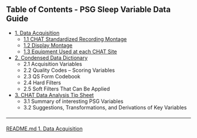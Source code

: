 ## Table of Contents - PSG Sleep Variable Data Guide

- [1. Data Acquisition](:pages_path:/psg-data-guide/10-data-aquisition.md)
  - [1.1 CHAT Standardized Recording Montage](:pages_path:/psg-data-guide/11-chat-standardized-recording-montage.md)
  - [1.2 Display Montage](:pages_path:/psg-data-guide/12-display-montage.md)
  - [1.3 Equipment Used at each CHAT Site](:pages_path:/psg-data-guide/13-equipment-used-at-each-chat-site.md)
- [2. Condensed Data Dictionary](:pages_path:/psg-data-guide/20-condensed-data-dictionary.md)
  - 2.1 Acquisition Variables
  - 2.2 Quality Codes – Scoring Variables
  - 2.3 QS Form Codebook
  - 2.4 Hard Filters
  - 2.5 Soft Filters That Can Be Applied
- [3. CHAT Data Analysis Tip Sheet](:pages_path:/psg-data-guide/30-chat-data-analysis-tip-sheet.md)
  - 3.1 Summary of interesting PSG Variables
  - 3.2 Suggestions, Transformations, and Derivations of Key Variables


<hr class="soften" style="margin-top: 20px;margin-bottom: 20px;"/>

<div class="center">
<div class="btn-group">
  <a href=":pages_path:/README.md" class="btn btn-default">
    <span class="glyphicon glyphicon-chevron-left"></span>
    README.md
  </a>

  <a href=":pages_path:/psg-data-guide/10-data-aquisition.md" class="btn btn-success">
    1. Data Acquisition
    <span class="glyphicon glyphicon-chevron-right"></span>
  </a>
</div>
</div>
